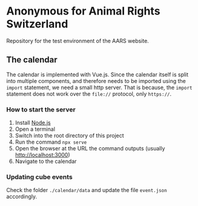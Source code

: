 # Anonymous for Animal Rights Switzerland
Repository for the test environment of the AARS website.

## The calendar
The calendar is implemented with Vue.js. Since the calendar itself is split into multiple components, and therefore needs to be imported using the `import` statement, we need a small http server. That is because, the `import` statement does not work over the `file://` protocol, only `https://`.

### How to start the server
1. Install [Node.js](https://nodejs.org/en)
2. Open a terminal
3. Switch into the root directory of this project
4. Run the command `npx serve`
5. Open the browser at the URL the command outputs (usually [http://localhost:3000](http://localhost:3000))
6. Navigate to the calendar

### Updating cube events
Check the folder `./calendar/data` and update the file `event.json` accordingly.
